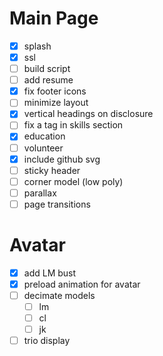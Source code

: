 # Main Page
- [x] splash
- [x] ssl
- [ ] build script
- [ ] add resume
- [x] fix footer icons
- [ ] minimize layout
- [x] vertical headings on disclosure
- [ ] fix a tag in skills section
- [x] education
- [ ] volunteer
- [x] include github svg
- [ ] sticky header
- [ ] corner model (low poly)
- [ ] parallax
- [ ] page transitions

# Avatar
- [x] add LM bust
- [x] preload animation for avatar
- [ ] decimate models
	- [ ] lm
	- [ ] cl
	- [ ] jk
- [ ] trio display
